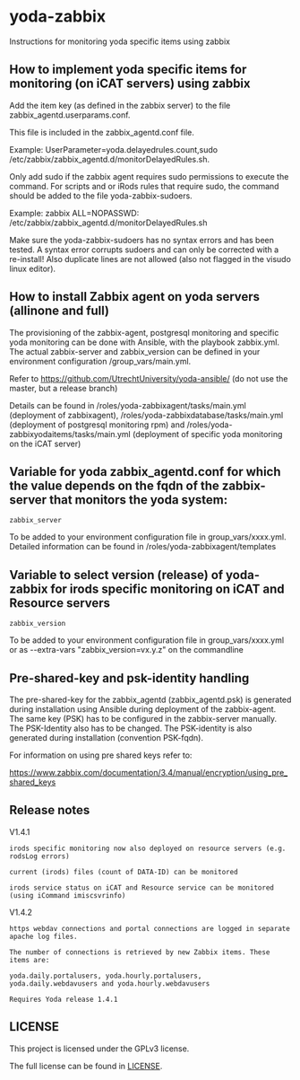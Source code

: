 ﻿
# yoda-zabbix

Instructions for monitoring yoda specific items using zabbix

## How to implement yoda specific items for monitoring (on iCAT servers) using zabbix

Add the item key (as defined in the zabbix server) to the file zabbix_agentd.userparams.conf.

This file is included in the zabbix_agentd.conf file.

Example: UserParameter=yoda.delayedrules.count,sudo /etc/zabbix/zabbix_agentd.d/monitorDelayedRules.sh.

Only add sudo if the zabbix agent requires sudo permissions to execute the command. For scripts and or iRods rules that require sudo, the command should be added to the file yoda-zabbix-sudoers.

Example: zabbix ALL=NOPASSWD: /etc/zabbix/zabbix_agentd.d/monitorDelayedRules.sh

Make sure the yoda-zabbix-sudoers has no syntax errors and has been tested. A syntax error corrupts sudoers and can only be corrected with a re-install! Also duplicate lines are not allowed (also not flagged in the visudo linux editor).

## How to install Zabbix agent on yoda servers (allinone and full)

The provisioning of the zabbix-agent, postgresql monitoring and specific yoda monitoring can be done with Ansible, with the playbook zabbix.yml. The actual zabbix-server and zabbix_version can be defined in your environment configuration /group_vars/main.yml.
 
Refer to https://github.com/UtrechtUniversity/yoda-ansible/ (do not use the master, but a release branch)

Details can be found in /roles/yoda-zabbixagent/tasks/main.yml (deployment of zabbixagent), /roles/yoda-zabbixdatabase/tasks/main.yml (deployment of postgresql monitoring rpm) and /roles/yoda-zabbixyodaitems/tasks/main.yml (deployment of specific yoda monitoring on the iCAT server)

## Variable for  yoda zabbix_agentd.conf for which the value depends on the fqdn of the zabbix-server that monitors the yoda system:

	zabbix_server

To be added to your environment configuration file in group_vars/xxxx.yml.
Detailed information can be found in /roles/yoda-zabbixagent/templates

## Variable to select version (release) of yoda-zabbix for irods specific monitoring on iCAT and Resource servers

	zabbix_version

To be added to your environment configuration file in group_vars/xxxx.yml or as --extra-vars "zabbix_version=vx.y.z" on the commandline

## Pre-shared-key and psk-identity handling

The pre-shared-key for the zabbix_agentd (zabbix_agentd.psk) is generated during installation using Ansible during deployment of the zabbix-agent. The same key (PSK) has to be configured in the zabbix-server manually. The PSK-Identity also has to be changed. The PSK-identity is also generated during installation (convention PSK-fqdn).

For information on using pre shared keys refer to:

https://www.zabbix.com/documentation/3.4/manual/encryption/using_pre_shared_keys

## Release notes

V1.4.1

	irods specific monitoring now also deployed on resource servers (e.g. rodsLog errors)
	
	current (irods) files (count of DATA-ID) can be monitored
	
	irods service status on iCAT and Resource service can be monitored (using iCommand imiscsvrinfo)
		
V1.4.2

	https webdav connections and portal connections are logged in separate apache log files.

	The number of connections is retrieved by new Zabbix items. These items are:

	yoda.daily.portalusers, yoda.hourly.portalusers, yoda.daily.webdavusers and yoda.hourly.webdavusers
	
	Requires Yoda release 1.4.1

LICENSE
-------
This project is licensed under the GPLv3 license.

The full license can be found in [LICENSE](LICENSE).




